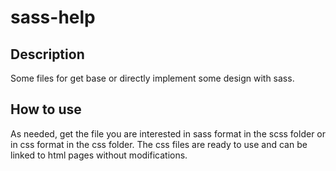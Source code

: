 # sass-help

## Description

Some files for get base or directly implement some design with sass.

## How to use

As needed, get the file you are interested in sass format in the scss folder or in css format in the css folder.
The css files are ready to use and can be linked to html pages without modifications.